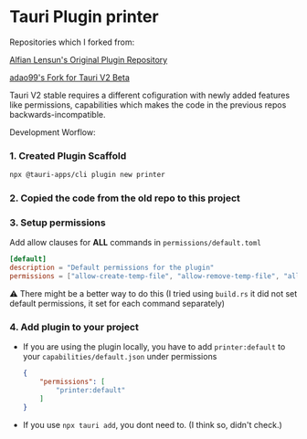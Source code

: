 # Tauri Plugin printer

Repositories which I forked from:

[Alfian Lensun's Original Plugin Repository](https://github.com/alfianlensundev/tauri-plugin-printer)

[adao99's Fork for Tauri V2 Beta](https://github.com/adao99/tauri-plugin-printer-v2)

Tauri V2 stable requires a different cofiguration with newly added features like permissions, capabilities which makes the code in the previous repos backwards-incompatible.

Development Worflow:

### 1. Created Plugin Scaffold 
```bash
npx @tauri-apps/cli plugin new printer
```

### 2. Copied the code from the old repo to this project

### 3. Setup permissions
Add allow clauses for **ALL** commands in ```permissions/default.toml```

```toml
[default]
description = "Default permissions for the plugin"
permissions = ["allow-create-temp-file", "allow-remove-temp-file", "allow-get-printers", "allow-get-printers-by-name", "allow-print-pdf", "allow-get-jobs", "allow-get-jobs-by-id", "allow-resume-job", "allow-restart-job", "allow-pause-job", "allow-remove-job"]
```
⚠️ There might be a better way to do this (I tried using `build.rs` it did not set default permissions, it set for each command separately)


### 4. Add plugin to your project
- If you are using the plugin locally, you have to add `printer:default` to your `capabilities/default.json` under permissions

    ``` json
    {
        "permissions": [
            "printer:default"
        ]
    }
  ```
- If you use `npx tauri add`, you dont need to. (I think so, didn't check.)